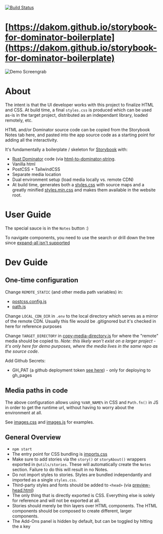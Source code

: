 [![Build Status](https://github.com/dakom/storybook-for-dominator-boilerplate/workflows/Test%2C%20Build%2C%20and%20Deploy/badge.svg)](https://github.com/dakom/storybook-for-dominator-boilerplate/actions)

# [https://dakom.github.io/storybook-for-dominator-boilerplate](https://dakom.github.io/storybook-for-dominator-boilerplate)


![Demo Screengrab](https://i.imgur.com/ahgHLLU.gif)

# About

The intent is that the UI developer works with this project to finalize HTML and CSS. At build time, a final `styles.css` is produced which can be used as-is in the target project, distributed as an independant library, loaded remotely, etc.

HTML and/or Dominator source code can be copied from the Storybook Notes tab here, and pasted into the app source code as a starting point for adding all the interactivity.

It's fundamentally a boilerplate / skeleton for [Storybook](https://storybook.js.org/) with:

* [Rust Dominator](https://github.com/Pauan/rust-dominator) code (via [html-to-dominator-string](https://github.com/dakom/html-to-dominator-string).
* Vanilla html
* PostCSS + TailwindCSS
* Separate media location
* Dual environment setup (load media locally vs. remote CDN)
* At build time, generates both a [styles.css](https://dakom.github.io/storybook-for-dominator-boilerplate/dist/styles.css) with source maps and a greatly minified [styles.min.css](https://dakom.github.io/storybook-for-dominator-boilerplate/dist/styles.min.css) and makes them available in the website root.

# User Guide

The special sauce is in the `Notes` button :)

To navigate components, you need to use the search or drill down the tree since [expand-all isn't supported](https://github.com/storybookjs/storybook/issues/244#issuecomment-570438912)

# Dev Guide

## One-time configuration 

Change `REMOTE_STATIC` (and other media path variables) in:

* [postcss.config.js](postcss.config.js)
* [path.js](src/utils/path.js)

Change `LOCAL_CDN_DIR` in `.env` to the local directory which serves as a mirror of the remote CDN. Usually this file would be .gitignored but it's checked in here for reference purposes

Change `TARGET_DIRECTORY` in [copy-media-directory.js](build-utils/copy-media-directory.js) for where the "remote" media should be copied to. _Note: this likely won't exist on a larger project - it's only here for demo purposes, where the media lives in the same repo as the source code_.

Add Github Secrets:

* GH_PAT (a github deployment token [see here](https://github.com/maxheld83/ghpages/pull/18)) - only for deploying to gh_pages

## Media paths in code

The above configuration allows using `%VAR_NAME%` in CSS and `Path.fn()` in JS in order to get the runtime url, without having to worry about the environment at all.

See [images.css](src/css/images.css) and [images.js](src/html/images.js) for examples.

## General Overview 

* `npm start`
* The entry point for CSS bundling is [imports.css](src/imports.css)
* Make sure to add stories via the `story()` or `storyAbout()` wrappers exported in `@utils/stories`. These will automatically create the `Notes` section. Failure to do this will result in no Notes.
* Do not import styles to stories. Styles are bundled independantly and imported as a single `styles.css`.
* Third-party styles and fonts should be added to `<head>` (via [preview-head.html](.storybook/preview-head.html))
* The only thing that is directly exported is CSS. Everything else is solely for reference and will not be exported at all.
* Stories should merely be thin layers over HTML components. The HTML components should be composed to create different, larger components.
* The Add-Ons panel is hidden by default, but can be toggled by hitting the `A` key